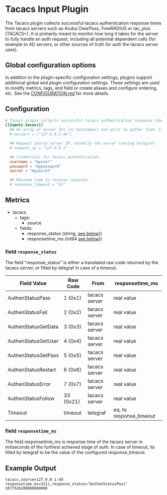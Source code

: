 # Tacacs Input Plugin

The Tacacs plugin collects successful tacacs authentication response times
from tacacs servers such as Aruba ClearPass, FreeRADIUS or tac_plus (TACACS+).
It is primarily meant to monitor how long it takes for the server to fully
handle an auth request, including all potential dependent calls (for example
to AD servers, or other sources of truth for auth the tacacs server uses).

## Global configuration options <!-- @/docs/includes/plugin_config.md -->

In addition to the plugin-specific configuration settings, plugins support
additional global and plugin configuration settings. These settings are used to
modify metrics, tags, and field or create aliases and configure ordering, etc.
See the [CONFIGURATION.md][CONFIGURATION.md] for more details.

[CONFIGURATION.md]: ../../../docs/CONFIGURATION.md#plugins

## Configuration

```toml @sample.conf
# Tacacs plugin collects successful tacacs authentication response times.
[[inputs.tacacs]]
  ## An array of Server IPs (or hostnames) and ports to gather from. If none specified, defaults to localhost.
  # servers = ["127.0.0.1:49"]

  ## Request source server IP, normally the server running telegraf.
  # request_ip = "127.0.0.1"

  ## Credentials for tacacs authentication.
  username = "myuser"
  password = "mypassword"
  secret = "mysecret"

  ## Maximum time to receive response.
  # response_timeout = "5s"
```

## Metrics

- tacacs
  - tags:
    - source
  - fields:
    - response_status (string, [see below](#field-response_status)))
    - responsetime_ms (int64 [see below](#field-responsetime_ms)))

### field `response_status`

The field "response_status" is either a translated raw code returned
by the tacacs server, or filled by telegraf in case of a timeout.

| Field Value          | Raw Code     | From          | responsetime_ms
| -------------------- | ------------ | ------------- | ---------------
| AuthenStatusPass     | 1 (0x1)      | tacacs server | real value
| AuthenStatusFail     | 2 (0x2)      | tacacs server | real value
| AuthenStatusGetData  | 3 (0x3)      | tacacs server | real value
| AuthenStatusGetUser  | 4 (0x4)      | tacacs server | real value
| AuthenStatusGetPass  | 5 (0x5)      | tacacs server | real value
| AuthenStatusRestart  | 6 (0x6)      | tacacs server | real value
| AuthenStatusError    | 7 (0x7)      | tacacs server | real value
| AuthenStatusFollow   | 33 (0x21)    | tacacs server | real value
| Timeout              | timeout      | telegraf      | eq. to response_timeout

### field `responsetime_ms`

The field responsetime_ms is response time of the tacacs server
in miliseconds of the furthest achieved stage of auth.
In case of timeout, its filled by telegraf to be the value of
the configured response_timeout.

## Example Output

```text
tacacs,source=127.0.0.1:49 responsetime_ms=311i,response_status="AuthenStatusPass" 1677526200000000000
```
